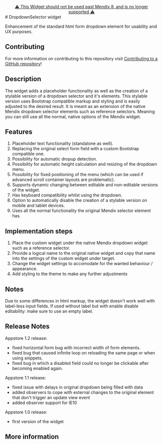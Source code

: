 <div align="center">
<a align="center" href="https://github.com/mendixlabs/app-services-components">
<span align="center">
⚠️ This Widget should not be used past Mendix 8, and is no longer supported ⚠️
</span>
</a>
</div>
# DropdownSelector widget

Enhancement of the standard html form dropdown element for usability and UX purposes.

## Contributing

For more information on contributing to this repository visit [Contributing to a GitHub repository](https://world.mendix.com/display/howto50/Contributing+to+a+GitHub+repository)!

## Description

The widget adds a placeholder functionality as well as the creation of a stylable version of a dropdown selector and it's elements. This stylable version uses Bootstrap compatible markup and styling and is easily adjusted to the desired result. It is meant as an extension of the native Mendix dropdown selector elements such as reference selectors. Meaning you can still use all the normal, native options of the Mendix widget.

## Features

1. Placeholder text functionality (standalone as well).
2. Replacing the original select form field with a custom Bootstrap compatible one.
3. Possibility for automatic dropup detection.
4. Possibility for automatic height calculation and resizing of the dropdown menu.
5. Possibility for fixed positioning of the menu (which can be used if advanced scroll container layouts are problematic).
6. Supports dynamic changing between editable and non-editable versions of the widget.
7. Has keyboard compatibility whilst using the dropdown.
8. Option to automatically disable the creation of a stylable version on mobile and tablet devices.
9. Uses all the normal functionality the original Mendix selector element has.

## Implementation steps

1. Place the custom widget under the native Mendix dropdown widget such as a reference selector.
2. Provide a logical name to the original native widget and copy that name into the settings of the custom widget under target.
3. Change the widget settings to accomodate for the wanted behaviour / appearance.
4. Add styling to the theme to make any further adjustments

## Notes

Due to some differences in html markup, the widget doesn't work well with label-less input fields. If used without label but with enable disable editability: make sure to use an empty label.

## Release Notes

Appstore 1.2 release:

- fixed horizontal form bug with incorrect width of form elements.
- fixed bug that caused infinite loop on reloading the same page or when using snippets.
- fixed bug in which a disabled field could no longer be clickable after becoming enabled again.

Appstore 1.1 release:

- fixed issue with delays in original dropdown being filled with data
- added observers to cope with external changes to the original element that don't trigger an update view event
- added observer support for IE10

Appstore 1.0 release:

- first version of the widget

## More information
